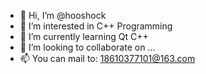 - 👋 Hi, I’m @hooshock
- 👀 I’m interested in C++ Programming
- 🌱 I’m currently learning Qt C++
- 💞️ I’m looking to collaborate on ...
- 📫 You can mail to: 18610377101@163.com

<!---
hooshock/hooshock is a ✨ special ✨ repository because its `README.md` (this file) appears on your GitHub profile.
You can click the Preview link to take a look at your changes.
--->
